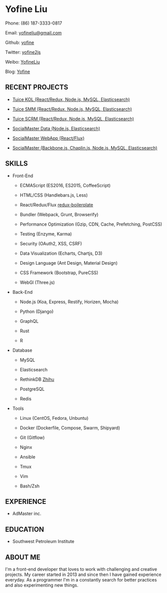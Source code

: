 # **Yofine Liu**

Phone: (86) 187-3333-0817

Email: yofineliu@gmail.com

Github: [yofine](https://github.com/yofine)

Twitter: [yofine2js](https://twitter.com/yofine2js)

Weibo: [YofineLiu](http://weibo.com/1684691562)

Blog: [Yofine](http://yofineliu.com)


## **RECENT PROJECTS**

  - [Tuice KOL (React/Redux, Node.js, MySQL, Elasticsearch)](http://mp.weixin.qq.com/s?__biz=MjM5MjI5MDQ0NQ==&mid=2650582064&idx=1&sn=de7218d78b449e9ef3e789e707afe4d9&scene=1&srcid=0824ugWf2lu1QaqY1o51QqSG#rd)

  - [Tuice SMM (React/Redux, Node.js, MySQL, Elasticsearch)](https://tuice.io/product2.html)

  - [Tuice SCRM (React/Redux, Node.js, MySQL, Elasticsearch)](https://tuice.io/product1.html)

  - [SocialMaster Data (Node.js, Elasticsearch)](http://data.socialmaster.com.cn/)

  - [SocialMaster WebApp (React/Flux)](http://mp.weixin.qq.com/s?__biz=MzA5NDM2MzY4Ng==&mid=256234770&idx=1&sn=eb4a43ee905eb107583c4327486a253b#rd)

  - [SocialMaster (Backbone.js, Chaplin.js, Node.js, MySQL, Elasticsearch)](http://socialmaster.com.cn/)


## **SKILLS**

 - Front-End

   - ECMAScript (ES2016, ES2015, CoffeeScript)

   - HTML/CSS (Handlebars.js, Less)

   - React/Redux/Flux  [redux-boilerplate](https://github.com/yofine/redux-boilerplate)

   - Bundler (Webpack, Grunt, Browserify)

   - Performance Optimization (Gzip, CDN, Cache, Prefetching, PostCSS)

   - Testing (Enzyme, Karma)

   - Security (OAuth2, XSS, CSRF)

   - Data Visualization (Echarts, Chartjs, D3)

   - Design Language (Ant Design, Material Design)

   - CSS Framework (Bootstrap, PureCSS)

   - WebGl (Three.js)


 - Back-End

   - Node.js (Koa, Express, Restify, Horizen, Mocha)

   - Python (Django)

   - GraphQL

   - Rust

   - R

 - Database

   - MySQL

   - Elasticsearch

   - RethinkDB [Zhihu](https://zhuanlan.zhihu.com/rethinkdb)

   - PostgreSQL

   - Redis


 - Tools

   - Linux (CentOS, Fedora, Unbuntu)

   - Docker (Dockerfile, Compose, Swarm, Shipyard)

   - Git (Gitflow)

   - Nginx

   - Ansible

   - Tmux

   - Vim

   - Bash/Zsh

## **EXPERIENCE**

 - AdMaster inc.

## **EDUCATION**

 - Southwest Petroleum Institute

## **ABOUT ME**

I'm a front-end developer that loves to work with challenging and creative projects.
My career started in 2013 and since then I have gained experience everyday.
As a programmer I'm in a constantly search for better practices and also experimenting new things.
